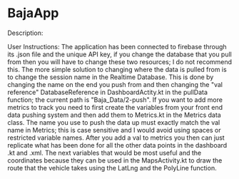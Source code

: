 # BajaApp
Description:

User Instructions:
The application has been connected to firebase through its .json file and the
unique API key, if you change the database that you pull from then you will have
to change these two resources; I do not recommend this. The more simple solution
to changing where the data is pulled from is to change the session name in the
Realtime Database. This is done by changing the name on the end you push from and
then changing the "val reference" DatabaseReference in DashboardActity.kt in the
pullData function; the current path is "Baja_Data/2-push".
If you want to add more metrics to track you need to first create the variables
from your front end data pushing system and then add them to Metrics.kt in the
Metrics data class. The name you use to push the data up must exactly match the
val name in Metrics; this is case sensitive and I would avoid using spaces or
restricted variable names. After you add a val to metrics you then can just
replicate what has been done for all the other data points in the dashboard
.kt and .xml. The next variables that would be most useful and the coordinates
because they can be used in the MapsActivity.kt to draw the route that the vehicle
takes using the LatLng and the PolyLine function.
